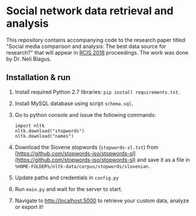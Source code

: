 # Social network data retrieval and analysis

This repository contains accompanying code to the research paper titled "Social media comparison and analysis: The best data source for research?" that will appear in [RCIS 2018](http://www.rcis-conf.com/) proceedings. The work was done by Dr. Neli Blagus.

## Installation & run

1. Install required Python 2.7 libraries: `pip install requirements.txt`.

2. Install MySQL database using script `schema.sql`.

3. Go to python console and issue the following commands:

    ```
    import nltk
    nltk.download("stopwords")
    nltk.download("names")
    ```
4. Download the Slovene stopwords (`stopwords-sl.txt`) from [https://github.com/stopwords-iso/stopwords-sl](https://github.com/stopwords-iso/stopwords-sl) and save it as a file in `%HOME-FOLDER%/nltk-data/corpus/stopwords/slovenian`.

5. Update paths and credentials in `config.py`

6. Run `main.py` and wait for the server to start.

7. Navigate to [http://localhost:5000](http://localhost:5000) to retrieve your custom data, analyze or export it!
